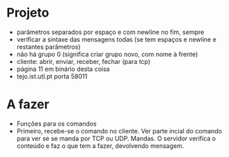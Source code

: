 # Projeto

- parâmetros separados por espaço e com newline no fim, sempre
- verificar a sintaxe das mensagens todas (se tem espaços e newline e restantes parâmetros)
- não há grupo 0 (significa criar grupo novo, com nome à frente)
- cliente: abrir, enviar, receber, fechar (para tcp)
- página 11 em binário desta coisa
- tejo.ist.utl.pt porta 58011

# A fazer
- Funções para os comandos
- Primeiro, recebe-se o comando no cliente. Ver parte incial do comando para ver se se manda por TCP ou UDP. Mandas. O servidor verifica o conteúdo e faz o que tem a fazer, devolvendo mensagem.
